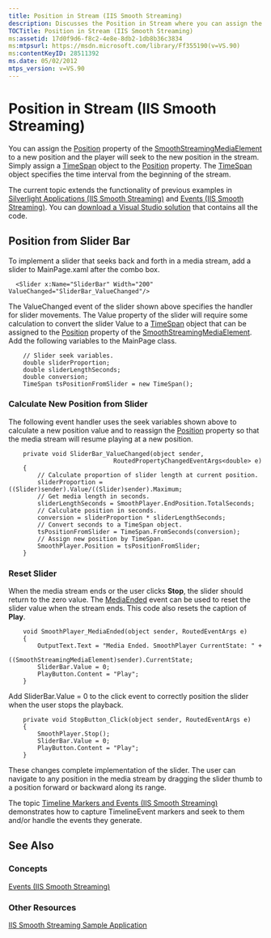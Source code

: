 ```yaml
---
title: Position in Stream (IIS Smooth Streaming)
description: Discusses the Position in Stream where you can assign the Position property of the SmoothStreamingMediaElement.
TOCTitle: Position in Stream (IIS Smooth Streaming)
ms:assetid: 17d0f9d6-f8c2-4e8e-8db2-1db8b36c3834
ms:mtpsurl: https://msdn.microsoft.com/library/Ff355190(v=VS.90)
ms:contentKeyID: 28511392
ms.date: 05/02/2012
mtps_version: v=VS.90
---
```


# Position in Stream (IIS Smooth Streaming)

You can assign the [Position](smoothstreamingmediaelement-position-property-microsoft-web-media-smoothstreaming_1.md) property of the [SmoothStreamingMediaElement](smoothstreamingmediaelement-class-microsoft-web-media-smoothstreaming_1.md) to a new position and the player will seek to the new position in the stream. Simply assign a [TimeSpan](https://msdn.microsoft.com/library/269ew577) object to the [Position](smoothstreamingmediaelement-position-property-microsoft-web-media-smoothstreaming_1.md) property. The [TimeSpan](https://go.microsoft.com/fwlink/?linkid=181852) object specifies the time interval from the beginning of the stream.

The current topic extends the functionality of previous examples in [Silverlight Applications (IIS Smooth Streaming)](silverlight-applications.md) and [Events (IIS Smooth Streaming)](events.md). You can [download a Visual Studio solution](https://go.microsoft.com/fwlink/?linkid=182167) that contains all the code.

## Position from Slider Bar

To implement a slider that seeks back and forth in a media stream, add a slider to MainPage.xaml after the combo box.

``` 
  <Slider x:Name="SliderBar" Width="200" ValueChanged="SliderBar_ValueChanged"/>
```

The ValueChanged event of the slider shown above specifies the handler for slider movements. The Value property of the slider will require some calculation to convert the slider Value to a [TimeSpan](https://go.microsoft.com/fwlink/?linkid=181852) object that can be assigned to the [Position](smoothstreamingmediaelement-position-property-microsoft-web-media-smoothstreaming_1.md) property of the [SmoothStreamingMediaElement](smoothstreamingmediaelement-class-microsoft-web-media-smoothstreaming_1.md). Add the following variables to the MainPage class.

``` 
    // Slider seek variables.
    double sliderProportion;
    double sliderLengthSeconds;
    double conversion;
    TimeSpan tsPositionFromSlider = new TimeSpan();
```

### Calculate New Position from Slider

The following event handler uses the seek variables shown above to calculate a new position value and to reassign the [Position](smoothstreamingmediaelement-position-property-microsoft-web-media-smoothstreaming_1.md) property so that the media stream will resume playing at a new position.

``` 
    private void SliderBar_ValueChanged(object sender,
                             RoutedPropertyChangedEventArgs<double> e)
    {
        // Calculate proportion of slider length at current position.
        sliderProportion =  ((Slider)sender).Value/((Slider)sender).Maximum;
        // Get media length in seconds.
        sliderLengthSeconds = SmoothPlayer.EndPosition.TotalSeconds;
        // Calculate position in seconds.
        conversion = sliderProportion * sliderLengthSeconds;
        // Convert seconds to a TimeSpan object.
        tsPositionFromSlider = TimeSpan.FromSeconds(conversion);
        // Assign new position by TimeSpan.
        SmoothPlayer.Position = tsPositionFromSlider;
    }
```

### Reset Slider

When the media stream ends or the user clicks **Stop**, the slider should return to the zero value. The [MediaEnded](smoothstreamingmediaelement-mediaended-event-microsoft-web-media-smoothstreaming_1.md) event can be used to reset the slider value when the stream ends. This code also resets the caption of **Play**.

``` 
    void SmoothPlayer_MediaEnded(object sender, RoutedEventArgs e)
    {
        OutputText.Text = "Media Ended. SmoothPlayer CurrentState: " +
                    ((SmoothStreamingMediaElement)sender).CurrentState;
        SliderBar.Value = 0;
        PlayButton.Content = "Play";
    }
```

Add SliderBar.Value = 0 to the click event to correctly position the slider when the user stops the playback.

``` 
    private void StopButton_Click(object sender, RoutedEventArgs e)
    {
        SmoothPlayer.Stop();
        SliderBar.Value = 0;
        PlayButton.Content = "Play";
    }
```

These changes complete implementation of the slider. The user can navigate to any position in the media stream by dragging the slider thumb to a position forward or backward along its range.

The topic [Timeline Markers and Events (IIS Smooth Streaming)](timeline-markers-and-events.md) demonstrates how to capture TimelineEvent markers and seek to them and/or handle the events they generate.

## See Also

### Concepts

[Events (IIS Smooth Streaming)](events.md)

### Other Resources

[IIS Smooth Streaming Sample Application](https://go.microsoft.com/fwlink/?linkid=182167)
